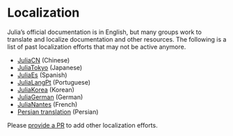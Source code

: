 # Localization

Julia’s official documentation is in English, but many groups work to translate and localize documentation and other resources. The following is a list of past localization efforts that may not be active anymore.

* [JuliaCN](https://github.com/JuliaCN/JuliaZH.jl) (Chinese)
* [JuliaTokyo](http://julia.tokyo/) (Japanese)
* [JuliaEs](https://github.com/JuliaEs) (Spanish)
* [JuliaLangPt](https://github.com/JuliaLangPt) (Portuguese)
* [JuliaKorea](https://juliakorea.github.io/ko/) (Korean)
* [JuliaGerman](https://github.com/JuliaLangGerman) (German)
* [JuliaNantes](https://julialang.univ-nantes.fr/) (French)
* [Persian translation](https://github.com/AppliedLinearAlgebra-Sharif/julia-docs) (Persian)

Please [provide a PR](https://github.com/JuliaLang/www.julialang.org/edit/main/community/localization.md) to add other localization efforts.

